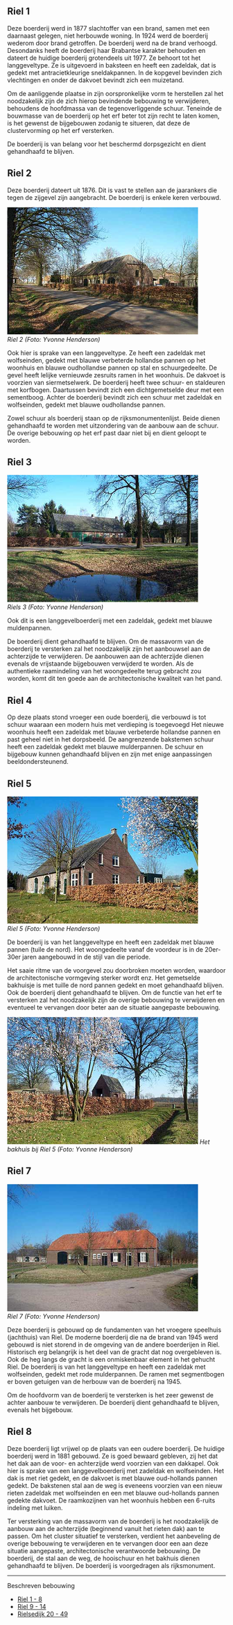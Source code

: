 ## Riel 1
Deze boerderij werd in 1877 slachtoffer van een brand, samen met een daarnaast gelegen, niet herbouwde woning.
In 1924 werd de boerderij wederom door brand getroffen.
De boerderij werd na de brand verhoogd.
Desondanks heeft de boerderij haar Brabantse karakter behouden en dateert de huidige boerderij grotendeels uit 1977.
Ze behoort tot het langgeveltype.
Ze is uitgevoerd in baksteen en heeft een zadeldak, dat is gedekt met antracietkleurige sneldakpannen.
In de kopgevel bevinden zich vlechtingen en onder de dakvoet bevindt zich een muizetand. 

Om de aanliggende plaatse in zijn oorspronkelijke vorm te herstellen zal het noodzakelijk zijn de zich hierop bevindende bebouwing te verwijderen, behoudens de hoofdmassa van de tegenoverliggende schuur.
Teneinde de bouwmasse van de boerderij op het erf beter tot zijn recht te laten komen, is het gewenst de bijgebouwen zodanig te situeren, dat deze de clustervorming op het erf versterken.

De boerderij is van belang voor het beschermd dorpsgezicht en dient gehandhaafd te blijven.

## Riel 2
Deze boerderij dateert uit 1876. Dit is vast te stellen aan de jaarankers die tegen de zijgevel zijn aangebracht. De boerderij is enkele keren verbouwd.

![Riel 2](images/riel2y.jpg)  
*Riel 2 (Foto: Yvonne Henderson)*

Ook hier is sprake van een langgeveltype. Ze heeft een zadeldak met wolfseinden, gedekt met blauwe verbeterde hollandse pannen op het woonhuis en blauwe oudhollandse pannen op stal en schuurgedeelte.
De gevel heeft lelijke vernieuwde zesruits ramen in het woonhuis.
De dakvoet is voorzien van siermetselwerk. De boerderij heeft twee schuur- en staldeuren met korfbogen.
Daartussen bevindt zich een dichtgemetselde deur met een sementboog. Achter de boerderij bevindt zich een schuur met zadeldak en wolfseinden, gedekt met blauwe oudhollandse pannen. 

Zowel schuur als boerderij staan op de rijksmonumentenlijst. Beide dienen gehandhaafd te worden met uitzondering van de aanbouw aan de schuur.
De overige bebouwing op het erf past daar niet bij en dient geloopt te worden.

## Riel 3
![Riel 3](images/riel3poely.jpg)  
*Riels 3 (Foto: Yvonne Henderson)*

Ook dit is een langgevelboerderij met een zadeldak, gedekt met blauwe muldenpannen. 

De boerderij dient gehandhaafd te blijven. Om de massavorm van de boerderij te versterken zal het noodzakelijk zijn het aanbouwsel aan de achterzijde te verwijderen.
De aanbouwen aan de achterzijde dienen evenals de vrijstaande bijgebouwen verwijderd te worden.
Als de authentieke raamindeling van het woongedeelte terug gebracht zou worden, komt dit ten goede aan de architectonische kwaliteit van het pand.

## Riel 4
Op deze plaats stond vroeger een oude boerderij, die verbouwd is tot schuur waaraan een modern huis met verdieping is toegevoegd Het nieuwe woonhuis heeft een zadeldak met blauwe verbeterde hollandse pannen en past geheel niet in het dorpsbeeld. De aangrenzende bakstemen schuur heeft een zadeldak gedekt met blauwe mulderpannen. 
De schuur en bijgebouw kunnen gehandhaafd blijven en zijn met enige aanpassingen beeldondersteunend.

## Riel 5
![Riel 5](images/riel5y.jpg)  
*Riel 5 (Foto: Yvonne Henderson)*

De boerderij is van het langgeveltype en heeft een zadeldak met blauwe pannen (tuile de nord).
Het woongedeelte vanaf de voordeur is in de 20er-30er jaren aangebouwd in de stijl van die periode.

Het saaie ritme van de voorgevel zou doorbroken moeten worden, waardoor de architectonische vormgeving sterker wordt enz.
Het gemetselde bakhuisje is met tuille de nord pannen gedekt en moet gehandhaafd blijven. Ook de boerderij dient gehandhaafd te blijven. Om de functie van het erf te versterken zal het noodzakelijk zijn de overige bebouwing te verwijderen en eventueel te vervangen door beter aan de situatie aangepaste bebouwing.

![Riel 5 bakhuis](images/riel5bakhuisy.jpg)
*Het bakhuis bij Riel 5 (Foto: Yvonne Henderson)*

## Riel 7
![Riel 7](images/riel7y.jpg)  
*Riel 7 (Foto: Yvonne Henderson)*

Deze boerderij is gebouwd op de fundamenten van het vroegere speelhuis (jachthuis) van Riel.
De moderne boerderij die na de brand van 1945 werd gebouwd is niet storend in de omgeving van de andere boerderijen in Riel.
Historisch erg belangrijk is het deel van de gracht dat nog overgebleven is. Ook de heg langs de gracht is een onmiskenbaar element in het gehucht Riel.
De boerderij is van het langgeveltype en heeft een zadeldak met wolfseinden, gedekt met rode mulderpannen. De ramen met segmentbogen er boven getuigen van de herbouw van de boerderij na 1945.

Om de hoofdvorm van de boerderij te versterken is het zeer gewenst de achter aanbouw te verwijderen.
De boerderij dient gehandhaafd te blijven, evenals het bijgebouw.

## Riel 8
Deze boerderij ligt vrijwel op de plaats van een oudere boerderij. De huidige boerderij werd in 1881 gebouwd. Ze is goed bewaard gebleven, zij het dat het dak aan de voor- en achterzijde werd voorzien van een dakkapel. Ook hier is sprake van een langgevelboerderij met zadeldak en wolfseinden. Het dak is met riet gedekt, en de dakvoet is met blauwe oud-hollands pannen gedekt.
De bakstenen stal aan de weg is eveneens voorzien van een nieuw rieten zadeldak met wolfseinden en een met blauwe oud-hollands pannen gedekte dakvoet. De raamkozijnen van het woonhuis hebben een 6-ruits indeling met luiken. 

Ter versterking van de massavorm van de boerderij is het noodzakelijk de aanbouw aan de achterzijde (beginnend vanuit het rieten dak) aan te passen. Om het cluster situatief te versterken, verdient het aanbeveling de overige bebouwing te verwijderen en te vervangen door een aan deze situatie aangepaste, architectonische verantwoorde bebouwing. De boerderij, de stal aan de weg, de hooischuur en het bakhuis dienen gehandhaafd te blijven.
De boerderij is voorgedragen als rijksmonument.

---
Beschreven bebouwing
* [Riel 1 - 8](riel1-8)
* [Riel 9 - 14](riel9-14)
* [Rielsedijk 20 - 49](rielsedijk)


